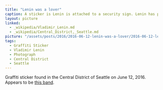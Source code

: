 ```yaml
---
title: "Lenin was a lover"
caption: A sticker is Lenin is attached to a security sign. Lenin has pink lipstick and the caption says, "Lenin was a lover".
layout: picture
linked:
  - _wikipedia/Vladimir_Lenin.md
  - _wikipedia/Central_District,_Seattle.md
picture: "/assets/posts/2016/2016-06-12-lenin-was-a-lover/2016-06-12-lenin-was-a-lover.jpg"
tags:
  - Graffiti Sticker
  - Vladimir Lenin
  - Photograph
  - Central District
  - Seattle
---
```


Graffiti sticker found in the Central District of Seattle on June 12, 2016. Appears to be [this band](https://leninwasalover.bandcamp.com/).
